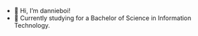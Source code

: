 - 👋 Hi, I’m dannieboi!
- 👤 Currently studying for a Bachelor of Science in Information Technology.
<!---
boi-daaniel/boi-daaniel is a ✨ special ✨ repository because its `README.md` (this file) appears on your GitHub profile.
You can click the Preview link to take a look at your changes.
--->
